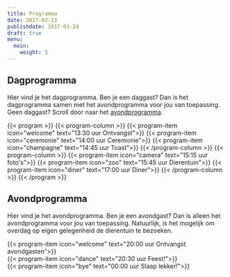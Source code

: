 ```yaml
---
title: Programma
date: 2017-03-23
publishdate: 2017-03-24
draft: true
menu:
  main:
    weight: 3
---
```


## Dagprogramma
Hier vind je het dagprogramma. Ben je een daggast? Dan is het dagprogramma samen met het avondprogramma voor jou van toepassing. Geen daggast? Scroll door naar het [avondprogramma](#avondprogramma).

{{< program >}}
  {{< program-column >}}
    {{< program-item icon="welcome" text="13:30 uur Ontvangst">}}
    {{< program-item icon="ceremonie" text="14:00 uur Ceremonie">}}
    {{< program-item icon="champagne" text="14:45 uur Toast">}}
  {{< /program-column >}}
  {{< program-column >}}
    {{< program-item icon="camera" text="15:15 uur foto's">}}
    {{< program-item icon="zoo" text="15:45 uur Dierentuin">}}
    {{< program-item icon="diner" text="17:00 uur Diner">}}
  {{< /program-column >}}
{{< /program >}}


## Avondprogramma
Hier vind je het avondprogramma. Ben je een avondgast? Dan is alleen het avondprogramma voor jou van toepassing. Natuurlijk, is het mogelijk om overdag op eigen gelegenheid de dierentuin te bezoeken. 

{{< program-item icon="welcome" text="20:00 uur Ontvangst avondgasten">}}
<br>
{{< program-item icon="dance" text="20:30 uur Feest!">}}
<br>
{{< program-item icon="bye" text="00:00 uur Slaap lekker!">}}
<br>